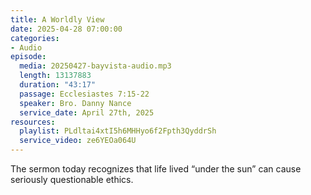 ```yaml
---
title: A Worldly View
date: 2025-04-28 07:00:00
categories:
- Audio
episode:
  media: 20250427-bayvista-audio.mp3
  length: 13137883
  duration: "43:17"
  passage: Ecclesiastes 7:15-22
  speaker: Bro. Danny Nance
  service_date: April 27th, 2025
resources:
  playlist: PLdltai4xtI5h6MHHyo6f2Fpth3QyddrSh
  service_video: ze6YEOa064U
---
```

The sermon today recognizes that life lived “under the sun” can cause seriously questionable
ethics.
